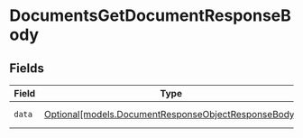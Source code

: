 # DocumentsGetDocumentResponseBody


## Fields

| Field                                                                                                  | Type                                                                                                   | Required                                                                                               | Description                                                                                            |
| ------------------------------------------------------------------------------------------------------ | ------------------------------------------------------------------------------------------------------ | ------------------------------------------------------------------------------------------------------ | ------------------------------------------------------------------------------------------------------ |
| `data`                                                                                                 | [Optional[models.DocumentResponseObjectResponseBody]](../models/documentresponseobjectresponsebody.md) | :heavy_minus_sign:                                                                                     | A single document.                                                                                     |
